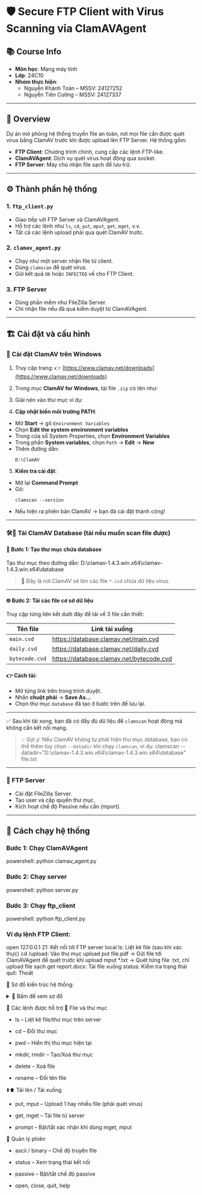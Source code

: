 # 🛡️ Secure FTP Client with Virus Scanning via ClamAVAgent

## 📚 Course Info
- **Môn học**: Mạng máy tính
- **Lớp**: 24C10
- **Nhóm thực hiện**:
  - Nguyễn Khánh Toàn – MSSV: 24127252
  - Nguyễn Tiến Cường – MSSV: 24127337

---

## 🔎 Overview

Dự án mô phỏng hệ thống truyền file an toàn, nơi mọi file cần được quét virus bằng ClamAV trước khi được upload lên FTP Server. Hệ thống gồm:

- **FTP Client**: Chương trình chính, cung cấp các lệnh FTP-like.
- **ClamAVAgent**: Dịch vụ quét virus hoạt động qua socket.
- **FTP Server**: Máy chủ nhận file sạch để lưu trữ.

---

## ⚙️ Thành phần hệ thống

### 1. `ftp_client.py`
- Giao tiếp với FTP Server và ClamAVAgent.
- Hỗ trợ các lệnh như `ls`, `cd`, `put`, `mput`, `get`, `mget`, v.v.
- Tất cả các lệnh upload phải qua quét ClamAV trước.

### 2. `clamav_agent.py`
- Chạy như một server nhận file từ client.
- Dùng `clamscan` để quét virus.
- Gửi kết quả `OK` hoặc `INFECTED` về cho FTP Client.

### 3. FTP Server
- Dùng phần mềm như FileZilla Server.
- Chỉ nhận file nếu đã qua kiểm duyệt từ ClamAVAgent.

---

## 🏗️ Cài đặt và cấu hình

### 🔹 Cài đặt ClamAV trên Windows

1. Truy cập trang:
   👉 [https://www.clamav.net/downloads](https://www.clamav.net/downloads)

2. Trong mục **ClamAV for Windows**, tải file `.zip` có tên như:

3. Giải nén vào thư mục ví dụ:

4. **Cập nhật biến môi trường PATH**:
- Mở **Start** → gõ `Environment Variables`
- Chọn **Edit the system environment variables**
- Trong cửa sổ System Properties, chọn **Environment Variables**
- Trong phần **System variables**, chọn `Path` → **Edit** → **New**
- Thêm đường dẫn:
  ```
  D:\ClamAV
  ```

5. **Kiểm tra cài đặt**:
- Mở lại **Command Prompt**
- Gõ:
  ```
  clamscan --version
  ```
- Nếu hiện ra phiên bản ClamAV → bạn đã cài đặt thành công!

---
### 🛠️🔹 Tải ClamAV Database (tải nếu muốn scan file được)

#### 🔧 Bước 1: Tạo thư mục chứa database

Tạo thư mục theo đường dẫn: D:\clamav-1.4.3.win.x64\clamav-1.4.3.win.x64\database

> 📁 Đây là nơi ClamAV sẽ tìm các file `*.cvd` chứa dữ liệu virus.

---

#### 🌐 Bước 2: Tải các file cơ sở dữ liệu

Truy cập từng liên kết dưới đây để tải về 3 file cần thiết:

| Tên file      | Link tải xuống                                               |
|---------------|--------------------------------------------------------------|
| `main.cvd`    | https://database.clamav.net/main.cvd                         |
| `daily.cvd`   | https://database.clamav.net/daily.cvd                        |
| `bytecode.cvd`| https://database.clamav.net/bytecode.cvd                     |

#### 👉 Cách tải:
- Mở từng link trên trong trình duyệt.
- Nhấn **chuột phải** → **Save As...**
- Chọn thư mục `database` đã tạo ở bước trên để lưu lại.

---

✅ Sau khi tải xong, bạn đã có đầy đủ dữ liệu để `clamscan` hoạt động mà không cần kết nối mạng.

> 💡 *Gợi ý:* Nếu ClamAV không tự phát hiện thư mục database, bạn có thể thêm tùy chọn `--datadir` khi chạy `clamscan`, ví dụ:
clamscan --datadir="D:\clamav-1.4.3.win.x64\clamav-1.4.3.win.x64\database" file.txt

---


### 🔹 FTP Server
- Cài đặt FileZilla Server.
- Tạo user và cấp quyền thư mục.
- Kích hoạt chế độ Passive nếu cần (mport).

---


## 🚀 Cách chạy hệ thống

### Bước 1: Chạy ClamAVAgent
powershell: python clamav_agent.py
### Bước 2: Chạy server
powershell: python server.py
### Bước 3: Chạy ftp_client
powershell: python ftp_client.py

### Ví dụ lệnh FTP Client:
open 127.0.0.1 21: Kết nối tới FTP server local
ls: Liệt kê file (sau khi xác thực)
cd /upload: Vào thư mục upload
put file.pdf → Gửi file tới ClamAVAgent để quét trước khi upload
mput *.txt → Quét từng file .txt, chỉ upload file sạch
get report.docx: Tải file xuống
status: Kiểm tra trạng thái
quit: Thoát

📐 Sơ đồ kiến trúc hệ thống:
<details> <summary>📂 Bấm để xem sơ đồ</summary>
  ```plaintext
+---------------------+
|     FTP Client      | <------- User command
|  (ftp_client.py)    |
+----------+----------+
           |
   Gửi file để quét virus
           |
           v
+---------------------+
|    ClamAVAgent      |
|  (clamav_agent.py)  |
+----------+----------+
           |
   Kết quả OK / INFECTED
           |
           v
+---------------------+
|     FTP Server      |
|  (FileZilla/vsftpd) |
+---------------------+
```
</details>

  
📜 Các lệnh được hỗ trợ
📁 File và thư mục
+ ls – Liệt kê file/thư mục trên server

+ cd – Đổi thư mục

+ pwd – Hiển thị thư mục hiện tại

+ mkdir, rmdir – Tạo/Xoá thư mục

+ delete – Xoá file

+ rename – Đổi tên file

⬇️⬆️ Tải lên / Tải xuống
+ put, mput – Upload 1 hay nhiều file (phải quét virus)

+ get, mget – Tải file từ server

+ prompt – Bật/tắt xác nhận khi dùng mget, mput

🧭 Quản lý phiên
+ ascii / binary – Chế độ truyền file

+ status – Xem trạng thái kết nối

+ passive – Bật/tắt chế độ passive

+ open, close, quit, help

